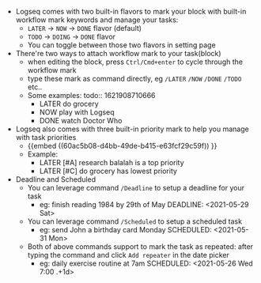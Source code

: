 - Logseq comes with two built-in flavors to mark your block with built-in workflow mark keywords and manage your tasks:
  + `LATER` -> `NOW` -> `DONE` flavor (default)
  + `TODO` -> `DOING` -> `DONE` flavor 
  + You can toggle between those two flavors in setting page
- There're two ways to attach workflow mark to your task(block)
	- when editing the block, press `Ctrl/Cmd+enter` to cycle through the workflow mark
	- type these mark as command directly, eg `/LATER` `/NOW` `/DONE` `/TODO` etc..
	- Some examples:
	  todo:: 1621908710666
		- LATER do grocery
		- NOW play with Logseq
		- DONE watch Doctor Who
- Logseq also comes with three built-in priority mark to help you manage with task priorities
	- {{embed ((60ac5b08-d4bb-49de-b415-e63fcf29c59f)) }}
	- Example:
		- LATER [#A] research balalah is a top priority
		- LATER [#C] do grocery has lowest priority
- Deadline and Scheduled
	- You can leverage command `/Deadline` to setup a deadline for your task
		- eg: finish reading 1984 by 29th of May
		  DEADLINE: <2021-05-29 Sat>
	- You can leverage command `/Scheduled` to setup a scheduled task
		- eg: send John a birthday card Monday
		  SCHEDULED: <2021-05-31 Mon>
	- Both of above commands support to mark the task as repeated:
	  after typing the command and click `Add repeater` in the date picker
		- eg: daily exercise routine at 7am
		  SCHEDULED: <2021-05-26 Wed 7:00 .+1d>